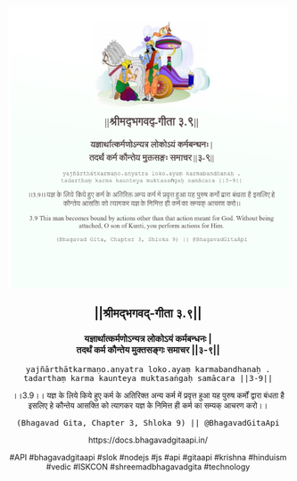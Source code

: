 <img src="../../asset/BG_3_9.png"/>
<center><h2>||श्रीमद्‍भगवद्‍-गीता ३.९||</h2>
<h3>यज्ञार्थात्कर्मणोऽन्यत्र लोकोऽयं कर्मबन्धनः |<br/>तदर्थं कर्म कौन्तेय मुक्तसङ्गः समाचर ||३-९||</h3>
<pre>yajñārthātkarmaṇo.anyatra loko.ayaṃ karmabandhanaḥ .<br/>tadarthaṃ karma kaunteya muktasaṅgaḥ samācara ||3-9||</pre>
<p>।।3.9।। यज्ञ के लिये किये हुए कर्म के अतिरिक्त अन्य कर्म में प्रवृत्त हुआ यह पुरुष कर्मों द्वारा बंधता है इसलिए हे कौन्तेय आसक्ति को त्यागकर यज्ञ के निमित्त ही कर्म का सम्यक् आचरण करो।।</p>
<pre>(Bhagavad Gita, Chapter 3, Shloka 9) || @BhagavadGitaApi</pre><p>https://docs.bhagavadgitaapi.in/</p><p>#API #bhagavadgitaapi #slok #nodejs #js #api #gitaapi #krishna #hinduism #vedic #ISKCON #shreemadbhagavadgita #technology</p></center>